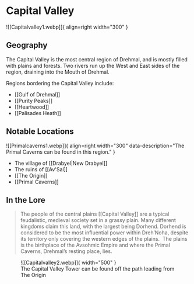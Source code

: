 # Capital Valley

![[Capitalvalley1.webp]]{ align=right width="300" }


## Geography

The Capital Valley is the most central region of Drehmal, and is mostly filled with plains and forests. Two rivers run up the West and East sides of the region, draining into the Mouth of Drehmal.

Regions bordering the Capital Valley include:

- [[Gulf of Drehmal]]
- [[Purity Peaks]]
- [[Heartwood]]
- [[Palisades Heath]]

## Notable Locations

![[Primalcaverns1.webp]]{ align=right width="300" data-description="The Primal Caverns can be found in this region." }

- The village of [[Drabyel|New Drabyel]]
- The ruins of [[Av'Sal]]
- [[The Origin]]
- [[Primal Caverns]]

## In the Lore 
	
> The people of the central plains [[Capital Valley]] are a typical feudalistic, medieval society set in a grassy plain. Many different kingdoms claim this land, with the largest being Dorhend. Dorhend is considered to be the most influential power within Dreh’Noha, despite its territory only covering the western edges of the plains.  The plains is the birthplace of the Avsohmic Empire and where the Primal Caverns, Drehmal’s resting place, lies.

<figure markdown>
  ![[Capitalvalley2.webp]]{ width="500" }
  <figcaption>The Capital Valley Tower can be found off the path leading from The Origin</figcaption>
</figure>